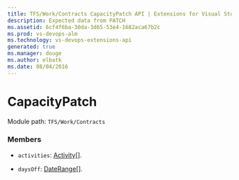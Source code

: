 ```yaml
---
title: TFS/Work/Contracts CapacityPatch API | Extensions for Visual Studio Team Services
description: Expected data from PATCH
ms.assetid: 6cf4f6ba-30da-3d65-53e4-1682aca67b2c
ms.prod: vs-devops-alm
ms.technology: vs-devops-extensions-api
generated: true
ms.manager: douge
ms.author: elbatk
ms.date: 08/04/2016
---
```


# CapacityPatch

Module path: `TFS/Work/Contracts`


### Members

* `activities`: [Activity](../../../TFS/Work/Contracts/Activity.md)[]. 

* `daysOff`: [DateRange](../../../TFS/Work/Contracts/DateRange.md)[]. 

